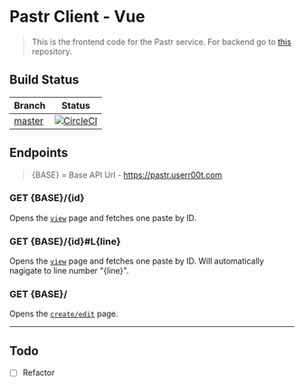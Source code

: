 # Pastr Client - Vue

> This is the frontend code for the Pastr service. For backend go to [this](https://github.com/pastr-git/server) repository.


## Build Status
|Branch|Status|
|---|---|
|[master](https://github.com/pastr-git/client/blob/master/)|[![CircleCI](https://circleci.com/gh/pastr-git/client/tree/master.svg?style=svg)](https://circleci.com/gh/pastr-git/client/tree/master)|

## Endpoints
> {BASE} = Base API Url - https://pastr.userr00t.com

### GET {BASE}/{id}
Opens the [`view`](src/views/view.vue) page and fetches one paste by ID.

### GET {BASE}/{id}#L{line}
Opens the [`view`](src/views/view.vue) page and fetches one paste by ID. Will automatically nagigate to line number "{line}".
 
### GET {BASE}/
Opens the [`create/edit`](src/views/create.vue) page.
 
___

## Todo
- [ ] Refactor
